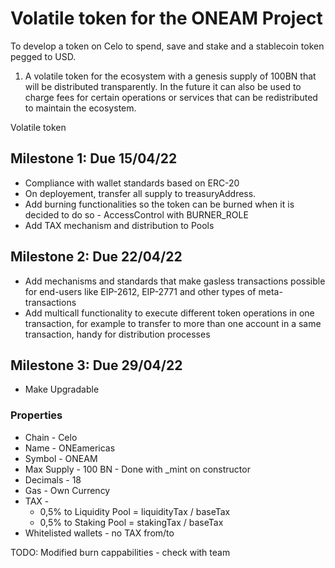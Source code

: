 # Volatile token for the ONEAM Project

To develop a token on Celo to spend, save and stake and a stablecoin token pegged to USD. 

1. A volatile token for the  ecosystem with a genesis supply of 100BN that will be distributed transparently. In the future it can also be used to charge fees for certain operations or services that can be redistributed to maintain the ecosystem. 

Volatile token

## Milestone 1: Due 15/04/22
- Compliance with wallet standards based on ERC-20 
- On deployement, transfer all supply to treasuryAddress. 
- Add burning functionalities so the token can be burned when it is decided to do so - AccessControl with BURNER_ROLE
- Add TAX mechanism and distribution to Pools

## Milestone 2: Due 22/04/22
- Add mechanisms and standards that make gasless transactions possible for end-users like EIP-2612, EIP-2771 and other types of meta-transactions
- Add multicall functionality to execute different token operations in one transaction, for example to transfer to more than one account in a same transaction, handy for distribution processes

## Milestone 3: Due 29/04/22
- Make Upgradable

### Properties
- Chain -         Celo
- Name -          ONEamericas
- Symbol -        ONEAM
- Max Supply -    100 BN - Done with _mint on constructor
- Decimals -      18
- Gas -           Own Currency
- TAX -           
  - 0,5% to Liquidity Pool = liquidityTax / baseTax 
  - 0,5% to Staking Pool = stakingTax / baseTax 
- Whitelisted wallets - no TAX from/to


TODO:
Modified burn cappabilities - check with team